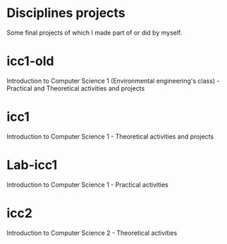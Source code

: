 # Disciplines projects
 Some final projects of which I made part of or did by myself.

# icc1-old
 Introduction to Computer Science 1 (Environmental engineering's class) - Practical and Theoretical activities and projects

# icc1
 Introduction to Computer Science 1 - Theoretical activities and projects

# Lab-icc1
 Introduction to Computer Science 1 - Practical activities

# icc2
 Introduction to Computer Science 2 - Theoretical activities

